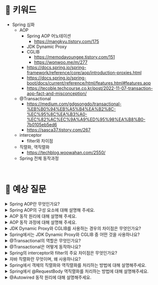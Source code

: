 # 📍 키워드

- Spring 심화
    - AOP
        - Spring AOP 어노테이션
            - https://mangkyu.tistory.com/175
        - JDK Dynamic Proxy
        - CGLIB
            - https://memodayoungee.tistory.com/151
            - https://wonwoo.me/m/277
        - https://docs.spring.io/spring-framework/reference/core/aop/introduction-proxies.html
        - https://docs.spring.io/spring-boot/docs/current/reference/html/features.html#features.aop
        - https://tecoble.techcourse.co.kr/post/2022-11-07-transaction-aop-fact-and-misconception/
    - @Transactional
        - https://medium.com/gdgsongdo/transactional-%EB%B0%94%EB%A5%B4%EA%B2%8C-%EC%95%8C%EA%B3%A0-%EC%82%AC%EC%9A%A9%ED%95%98%EA%B8%B0-7b0105eb5ed6
        - https://sasca37.tistory.com/267
    - interceptor
        - filter와 차이점
    - 직렬화, 역직렬화
        - https://techblog.woowahan.com/2550/
    - Spring 전체 동작과정

<br>

# 📍 예상 질문
<details>
<summary>Spring AOP란 무엇인가요?</summary>
<div markdown="1">

- Spring AOP(Aspect-Oriented Programming)은 관점 지향 프로그래밍의 한 형태로, 애플리케이션의 여러 부분에서 공통 관심사(Concern)를 분리하고 모듈화하는 기술입니다. 이는 횡단 관심사(Cross-cutting Concerns)를 효과적으로 다룰 수 있게 해주며, 코드의 재사용성과 유지보수성을 향상시킵니다.
- AOP는 주로 메서드 호출, 예외 처리, 로깅, 보안, 트랜잭션 관리 등과 같은 관심사를 다룰 때 유용합니다. Spring AOP는 프록시를 사용하여 기능을 주입하고, 특정 메서드의 호출 전, 후 또는 예외 발생 시에 추가 동작을 수행할 수 있습니다.

</div>
</details>
<details>
<summary>Spring AOP의 구성 요소에 대해 설명해 주세요.</summary>
<div markdown="1">

- Aspect: 공통적인 기능들을 모듈화 한 것을 의미합니다.
- Target: Aspect가 적용될 대상을 의미하며 메소드, 클래스 등이 이에 해당 됩니다.
- Join point: Aspect가 적용될 수 있는 시점을 의미하며 메소드 실행 전, 후 등이 될 수 있습니다.
- Advice: Aspect의 기능을 정의한 것으로 메서드의 실행 전, 후, 예외 처리 발생 시 실행되는 코드를 의미합니다.
- Point cut: Advice를 적용할 메소드의 범위를 지정하는 것을 의미합니다.

</div>
</details>
<details>
<summary>AOP 동작 원리에 대해 설명해 주세요.</summary>
<div markdown="1">

- AOP 동작 원리의 핵심은 프로그램 실행 중에 특정 Join Point에 도달했을 때, 관련된 Advice를 실행하여 원래의 코드 흐름에 추가적인 동작을 삽입하는 것입니다. 이를 통해 개발자는 비즈니스 로직 코드에서 횡단 관심사를 분리하여 관리할 수 있게 되며, 코드의 모듈성과 재사용성을 향상시킬 수 있습니다.
- 스프링 프레임워크에서는 프록시 기반의 AOP를 주로 사용합니다. 이는 타겟 객체에 대한 프록시를 생성하고, 해당 프록시를 통해 Advice를 적용하는 방식으로 동작합니다. 이 방식은 런타임에 Weaving이 이루어지며, 스프링 AOP의 경우 주로 메소드 실행 Join Point에 대해서만 Advice를 적용할 수 있습니다.

</div>
</details>
<details>
<summary>AOP 동작 과정에 대해 설명해 주세요.</summary>
<div markdown="1">

1. 정의 단계:
    - Aspect를 정의합니다. 이는 횡단 관심사에 해당하는 공통 기능(예: 로깅, 보안 검사, 트랜잭션 관리 등)을 모듈화한 것입니다.
    - Advice를 정의합니다. 이는 Aspect의 실제 동작을 구현한 코드로, 언제(Join Point에서) Aspect의 코드가 실행될지를 명시합니다(Before, After, Around 등).
    - Pointcut을 정의하여 Advice가 적용될 Join Point(메소드 실행, 필드 접근 등 프로그램 실행 중의 특정 지점)를 선별합니다.
2. Weaving 단계:
    - Weaving은 Aspect를 실제 대상 코드에 적용(integrate)하는 과정입니다. 이 과정은 컴파일 시간(Compile-time), 클래스 로드 시간(Load-time), 또는 실행 시간(Runtime) 등 다양한 시점에서 이루어질 수 있습니다.
    - 컴파일 시간에는 AspectJ와 같은 도구를 사용하여 소스 코드를 컴파일하는 단계에서 Aspect 코드를 삽입합니다.
    - 클래스 로드 시간에는 클래스가 JVM에 로드될 때 Aspect 코드를 삽입합니다.
    - 실행 시간(Runtime)에는 주로 프록시를 사용하여 동적으로 Aspect를 적용합니다. 스프링 프레임워크의 AOP는 이 방법을 사용합니다.
3. 실행 단계:
    - 프로그램이 실행되면서 Pointcut에 의해 정의된 Join Point에 도달하게 됩니다.
    - 해당 Join Point에 도달하였을 때, AOP 프레임워크는 정의된 Advice에 따라 적절한 동작(Aspect 코드 실행)을 수행합니다.
        - 예를 들어, 메소드 실행 전(Before Advice)에 로깅을 수행하거나,
        - 메소드 실행 후(After Returning Advice)에 트랜잭션을 커밋하거나,
        - 메소드 실행 주변(Around Advice)에서 메소드 실행 시간을 측정하는 등의 작업을 수행할 수 있습니다.

</div>
</details>
<details>
<summary>JDK Dynamic Proxy와 CGLIB를 사용하는 경우의 차이점은 무엇인가요?</summary>
<div markdown="1">

- 프록시 객체 생성 방법:
    - JDK Dynamic Proxy: 자바의 표준 라이브러리에 포함되어 있으며, java.lang.reflect.Proxy 클래스를 사용하여 인터페이스에 대한 프록시를 생성합니다. 따라서, 대상 클래스가 인터페이스를 구현하고 있어야 합니다.
    - CGLIB: 외부 라이브러리로, 클래스의 상속을 기반으로 바이트 코드를 생성하여 프록시 객체를 생성합니다. 따라서 상속이 불가능한 Final 클래스는 프록시 객체를 생성할 수 없습니다.
- 성능:
    - JDK Dynamic Proxy: 일반적으로 CGLIB에 비해 성능이 떨어질 수 있습니다. 특히 인터페이스를 구현한 경우에만 사용 가능하며, 리플렉션을 사용하여 메서드 호출을 처리하기 때문에 오버헤드가 발생할 수 있습니다.
    - CGLIB: 클래스의 상속을 통해 프록시를 생성하므로, 메서드 호출 시에 인터페이스 리플렉션이 필요하지 않아 성능이 더 우수합니다.

</div>
</details>
<details>
<summary>Spring에서는 JDK Dynamic Proxy와 CGLIB 중 어떤 것을 사용하나요?</summary>
<div markdown="1">

- Spring Framework에서는 기본적으로 JDK 동적 프록시를 사용합니다. CGLIB은 객체가 인터페이스를 구현하지 않은 경우에 사용됩니다.
- Spring Boot 1.4 버전 이후부터는 기본적으로 CGLIB 프록시를 사용하도록 구성되어 있습니다.

</div>
</details>
<details>
<summary>@Transactional의 역할은 무엇인가요?</summary>
<div markdown="1">

- @Transactional 어노테이션은 선언적 트랜잭션 관리를 제공합니다. 이 어노테이션을 사용하면, 개발자는 메소드 레벨에서 트랜잭션의 시작과 종료를 선언할 수 있으며, 실제 트랜잭션 관리는 Spring Framework가 처리합니다.
- 해당하는 메서드를 실행할 때 스프링은 트랜잭션을 시작하고, 메서드가 정상적으로 종료되면 트랜잭션을 commit하고, 예외가 발생하면 트랜잭션을 rollback합니다. 즉, 비정상적 종료로 인한 rollback이 발생할 경우에는 트랜잭션의 일부 작업만 데이터베이스에 반영되는 것을 방지해 데이터 일관성을 유지할 수 있습니다.

</div>
</details>
<details>
<summary>@Transactional은 어떻게 동작하나요?</summary>
<div markdown="1">

- 1. 프록시 생성
    - Spring은 @Transactional이 붙은 클래스나 메소드를 찾아 해당 객체의 프록시(proxy)를 생성합니다. 이 프록시는 AOP(Aspect-Oriented Programming)를 통해 실제 객체를 감싸고, 트랜잭션과 관련된 부가 기능을 제공합니다.
- 2. 메소드 호출 감지
    - 프록시 객체는 @Transactional이 붙은 메소드가 호출되었을 때 이를 감지합니다. 호출이 감지되면, 프록시는 트랜잭션 매니저에 트랜잭션을 시작하도록 요청합니다.
- 3. 트랜잭션 매니저 활동
    - 트랜잭션 매니저는 현재 트랜잭션 상황(이미 진행 중인 트랜잭션이 있는지, 새로운 트랜잭션이 필요한지 등)을 평가하고, 적절한 트랜잭션을 시작합니다. 이때, @Transactional에 설정된 속성(전파 방식, 격리 수준 등)에 따라 트랜잭션이 어떻게 관리될지 결정됩니다.
- 4. 실제 메소드 실행
    - 트랜잭션이 시작되면, 프록시는 실제 대상 메소드를 실행합니다. 메소드 실행 중 발생하는 데이터베이스 연산은 모두 이 트랜잭션의 일부로 처리됩니다.
- 5. 예외 처리 및 트랜잭션 종료
    - 메소드 실행 도중 예외가 발생하면, 프록시는 트랜잭션 매니저에게 롤백을 요청합니다. 반면, 메소드가 성공적으로 완료되면(예외가 발생하지 않으면), 프록시는 트랜잭션 매니저에게 트랜잭션 커밋을 요청합니다.
- 6. 커밋 또는 롤백
    - 트랜잭션 매니저는 요청에 따라 트랜잭션을 커밋하거나 롤백합니다. 데이터베이스 연산이 성공적으로 완료되면 커밋되어 변경사항이 데이터베이스에 반영됩니다. 반면, 예외가 발생한 경우에는 롤백되어 메소드 실행 전 상태로 되돌아갑니다.

</div>
</details>
<details>
<summary>Spring의 interceptor와 filter의 주요 차이점은 무엇인가요?</summary>
<div markdown="1">

- Interceptor와 Servlet Filter는 웹 애플리케이션에서 요청의 전처리와 후처리를 담당하는 컴포넌트입니다. 이 두 컴포넌트는 비슷한 역할을 하지만 사용되는 범위와 적용 대상, 그리고 확장성 면에서 차이가 있습니다.
1. Servlet Filter: Servlet Filter는 Servlet 컨테이너 레벨에서 작동하며, 클라이언트의 요청을 서블릿이나 JSP로 보내기 전과 후에 특정 작업을 수행할 수 있게 하는 기능입니다. Filter는 FilterChain을 구성하고 순서대로 실행됩니다. 보안 처리, 인코딩, 로깅 등의 공통적인 로직을 처리하는데 주로 사용됩니다.
2. Interceptor: Interceptor는 Spring MVC 레벨에서 작동합니다. Interceptor는 핸들러 매핑이 컨트롤러를 찾기 전, 후, 그리고 뷰가 렌더링된 후에 특정 작업을 수행할 수 있습니다. 보안 처리, 로깅, 로케일 변경 등의 공통적인 로직을 처리하는 데 주로 사용되며, Spring의 컨텍스트에 접근할 수 있어서 Filter보다 확장성이 뛰어납니다.
- Filter는 Web Application(Tomcat을 사용할 경우 web.xml)에 등록하며, Interceptor는 Spring의 Application Context에 등록합니다.

</div>
</details>
<details>
<summary>자바 직렬화란 무엇이며, 왜 사용하나요?</summary>
<div markdown="1">

- 자바 직렬화란 자바 시스템 내부에서 사용되는 객체 또는 데이터를 외부의 자바 시스템에서도 사용할 수 있도록 바이트(byte) 형태로 데이터 변환하는 기술과
바이트로 변환된 데이터를 다시 객체로 변환하는 기술(역직렬화)을 아울러서 이야기합니다.
- 자바 직렬화를 사용하는 이유는 자바 시스템 간의 데이터 교환을 하기 위해서입니다. 자바 직렬화는 자바 시스템에 최적화되어 있고, 쉽게 직렬화/역직렬화를 할 수 있습니다. 개발자는 덕분에 편하게 개발을 할 수 있습니다.

</div>
</details>
<details>
<summary>Spring에서 객체의 직렬화와 역직렬화를 처리하는 방법에 대해 설명해주세요.</summary>
<div markdown="1">

- Spring에서는 기본적으로 ObjectMapper라는 클래스로 직렬화/역직렬화를 처리합니다. 
- ObjectMapper로 직렬화를 하는 경우 public 필드 또는 public 형태의 getter에 접근하여 직렬화를 수행합니다. 
- 역직렬화를 하는 경우에 ObjectMapper는 리플렉션을 활용해서 역직렬화를 수행합니다. 기본적으로 기본 생성자를 통해 객체를 생성한 후 public 필드 또는 public 형태의 getter/setter로 필드값을 바인딩합니다.

</div>
</details>
<details>
<summary>Spring에서 @RequestBody 역직렬화를 처리하는 방법에 대해 설명해주세요.</summary>
<div markdown="1">

- 클라이언트로부터 요청이 들어오면, Spring MVC는 @RequestBody 어노테이션이 붙은 파라미터를 발견하고, 해당 요청의 Content-Type에 따라 적절한 HttpMessageConverter를 사용하여 요청 본문을 자바 객체로 변환합니다.
- Spring Boot를 사용하는 경우, Jackson 라이브러리(jackson-databind)가 클래스패스에 있으면, MappingJackson2HttpMessageConverter가 자동으로 등록되어 JSON 형식의 데이터를 자바 객체로 역직렬화할 수 있게 됩니다.

</div>
</details>
<details>
<summary>@Autowired 동작 원리에 대해 설명해주세요.</summary>
<div markdown="1">

1. 스캔과 빈 등록: Spring 애플리케이션 실행 시, @ComponentScan이 설정된 패키지 내의 클래스들을 스캔하여 @Component, @Service, @Repository, @Controller 등의 어노테이션이 붙은 클래스를 찾아 빈으로 등록합니다.
2. 의존성 주입 요청: 클래스 내에서 @Autowired 어노테이션이 붙은 필드, 생성자, 또는 메서드를 통해 의존성 주입을 요청합니다.
3. 타입에 의한 자동 주입: IoC 컨테이너는 @Autowired로 표시된 대상의 타입을 확인하고, 해당 타입과 일치하는 빈을 컨테이너에서 찾아 자동으로 주입합니다. 만약 해당 타입의 빈이 여러 개인 경우, @Qualifier 어노테이션을 사용하여 주입할 빈을 명시적으로 지정할 수 있습니다.
4. 예외 처리: 주입할 의존성이 컨테이너에 없거나, 주입할 대상이 명확하지 않을 경우 NoSuchBeanDefinitionException 등의 예외가 발생할 수 있습니다. @Autowired의 required 속성을 false로 설정하면, 해당 의존성이 없어도 예외가 발생하지 않고, 주입 과정이 스킵됩니다.
- @Autowired를 통한 의존성 주입은 Spring에서 객체 간의 결합도를 낮추고, 코드의 유연성과 재사용성을 높이는 중요한 메커니즘입니다.

</div>
</details>
